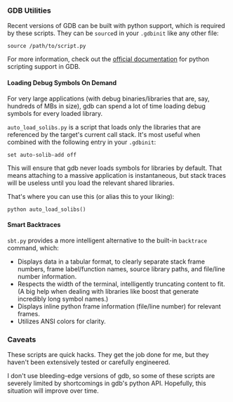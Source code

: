 ### GDB Utilities ###

Recent versions of GDB can be built with python support, which is required by these scripts. They can be `source`d in your `.gdbinit` like any other file:

    source /path/to/script.py

For more information, check out the [official documentation][1] for python scripting support in GDB.

[1]: http://sourceware.org/gdb/current/onlinedocs/gdb/Python.html

#### Loading Debug Symbols On Demand ###

For very large applications (with debug binaries/libraries that are, say, hundreds of MBs in size), gdb can spend a lot of time loading debug symbols for every loaded library.

`auto_load_solibs.py` is a script that loads only the libraries that are referenced by the target's current call stack. It's most useful when combined with the following entry in your `.gdbinit`:

    set auto-solib-add off

This will ensure that gdb never loads symbols for libraries by default. That means attaching to a massive application is instantaneous, but stack traces will be useless until you load the relevant shared libraries.

That's where you can use this (or alias this to your liking):

    python auto_load_solibs()

#### Smart Backtraces ####

`sbt.py` provides a more intelligent alternative to the built-in `backtrace` command, which:

* Displays data in a tabular format, to clearly separate stack frame numbers, frame label/function names, source library paths, and file/line number information.
* Respects the width of the terminal, intelligently truncating content to fit. (A big help when dealing with libraries like boost that generate incredibly long symbol names.)
* Displays inline python frame information (file/line number) for relevant frames.
* Utilizes ANSI colors for clarity.

### Caveats ###

These scripts are quick hacks. They get the job done for me, but they haven't been extensively tested or carefully engineered.

I don't use bleeding-edge versions of gdb, so some of these scripts are severely limited by shortcomings in gdb's python API. Hopefully, this situation will improve over time.
